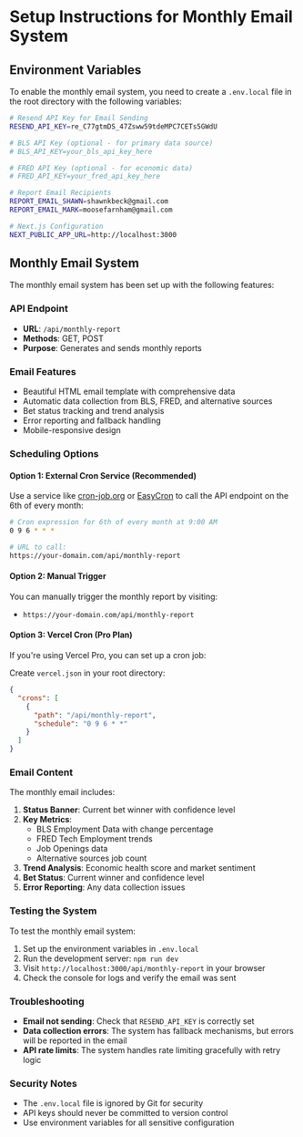 # Setup Instructions for Monthly Email System

## Environment Variables

To enable the monthly email system, you need to create a `.env.local` file in the root directory with the following variables:

```bash
# Resend API Key for Email Sending
RESEND_API_KEY=re_C77gtmDS_47Zsww59tdeMPC7CETs5GWdU

# BLS API Key (optional - for primary data source)
# BLS_API_KEY=your_bls_api_key_here

# FRED API Key (optional - for economic data)
# FRED_API_KEY=your_fred_api_key_here

# Report Email Recipients
REPORT_EMAIL_SHAWN=shawnkbeck@gmail.com
REPORT_EMAIL_MARK=moosefarnham@gmail.com

# Next.js Configuration
NEXT_PUBLIC_APP_URL=http://localhost:3000
```

## Monthly Email System

The monthly email system has been set up with the following features:

### API Endpoint

- **URL**: `/api/monthly-report`
- **Methods**: GET, POST
- **Purpose**: Generates and sends monthly reports

### Email Features

- Beautiful HTML email template with comprehensive data
- Automatic data collection from BLS, FRED, and alternative sources
- Bet status tracking and trend analysis
- Error reporting and fallback handling
- Mobile-responsive design

### Scheduling Options

#### Option 1: External Cron Service (Recommended)

Use a service like [cron-job.org](https://cron-job.org) or [EasyCron](https://easycron.com) to call the API endpoint on the 6th of every month:

```bash
# Cron expression for 6th of every month at 9:00 AM
0 9 6 * * *

# URL to call:
https://your-domain.com/api/monthly-report
```

#### Option 2: Manual Trigger

You can manually trigger the monthly report by visiting:

- `https://your-domain.com/api/monthly-report`

#### Option 3: Vercel Cron (Pro Plan)

If you're using Vercel Pro, you can set up a cron job:

Create `vercel.json` in your root directory:

```json
{
  "crons": [
    {
      "path": "/api/monthly-report",
      "schedule": "0 9 6 * *"
    }
  ]
}
```

### Email Content

The monthly email includes:

1. **Status Banner**: Current bet winner with confidence level
2. **Key Metrics**:
   - BLS Employment Data with change percentage
   - FRED Tech Employment trends
   - Job Openings data
   - Alternative sources job count
3. **Trend Analysis**: Economic health score and market sentiment
4. **Bet Status**: Current winner and confidence level
5. **Error Reporting**: Any data collection issues

### Testing the System

To test the monthly email system:

1. Set up the environment variables in `.env.local`
2. Run the development server: `npm run dev`
3. Visit `http://localhost:3000/api/monthly-report` in your browser
4. Check the console for logs and verify the email was sent

### Troubleshooting

- **Email not sending**: Check that `RESEND_API_KEY` is correctly set
- **Data collection errors**: The system has fallback mechanisms, but errors will be reported in the email
- **API rate limits**: The system handles rate limiting gracefully with retry logic

### Security Notes

- The `.env.local` file is ignored by Git for security
- API keys should never be committed to version control
- Use environment variables for all sensitive configuration
